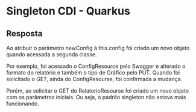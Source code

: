 # Singleton CDI - Quarkus
## Resposta
Ao atribuir o parâmetro newConfig à this.config foi criado um novo objeto quando acessada
a segunda classe.

Por exemplo, foi acessado o ConfigResource pelo Swagger e alterado o formato do relatório
e também o tipo de Gráfico pelo PUT. 
Quando foi solicitado o GET, ainda do ConfigResourse, foi confirmada a mudança.

Porém, ao solicitar o GET do RelatorioResourse foi criado um novo objeto com os parâmetros iniciais.
Ou seja, o padrão singleton não estava mais funcionando.
